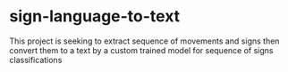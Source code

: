 # sign-language-to-text

This project is seeking to extract sequence of movements and signs then convert them to a text by a custom trained model for sequence of signs classifications
